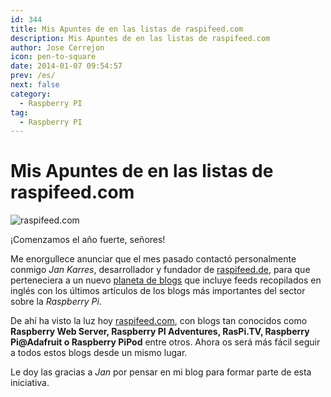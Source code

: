 ```yaml
---
id: 344
title: Mis Apuntes de en las listas de raspifeed.com
description: Mis Apuntes de en las listas de raspifeed.com
author: Jose Cerrejon
icon: pen-to-square
date: 2014-01-07 09:54:57
prev: /es/
next: false
category:
  - Raspberry PI
tag:
  - Raspberry PI
---
```


# Mis Apuntes de en las listas de raspifeed.com

![raspifeed.com](/images/2014/01/raspifeed.jpg)

¡Comenzamos el año fuerte, señores!

Me enorgullece anunciar que el mes pasado contactó personalmente conmigo *Jan Karres*, desarrollador y fundador de [raspifeed.de](http://raspifeed.de), para que perteneciera a un nuevo [planeta de blogs](http://es.wikipedia.org/wiki/Planeta_(agregador)) que incluye feeds recopilados en inglés con los últimos artículos de los blogs más importantes del sector sobre la *Raspberry Pi*.

De ahí ha visto la luz hoy [raspifeed.com](http://raspifeed.com), con blogs tan conocidos como **Raspberry Web Server, Raspberry PI Adventures, RasPi.TV, Raspberry Pi@Adafruit o Raspberry PiPod** entre otros. Ahora os será más fácil seguir a todos estos blogs desde un mismo lugar.

Le doy las gracias a *Jan* por pensar en mi blog para formar parte de esta iniciativa.